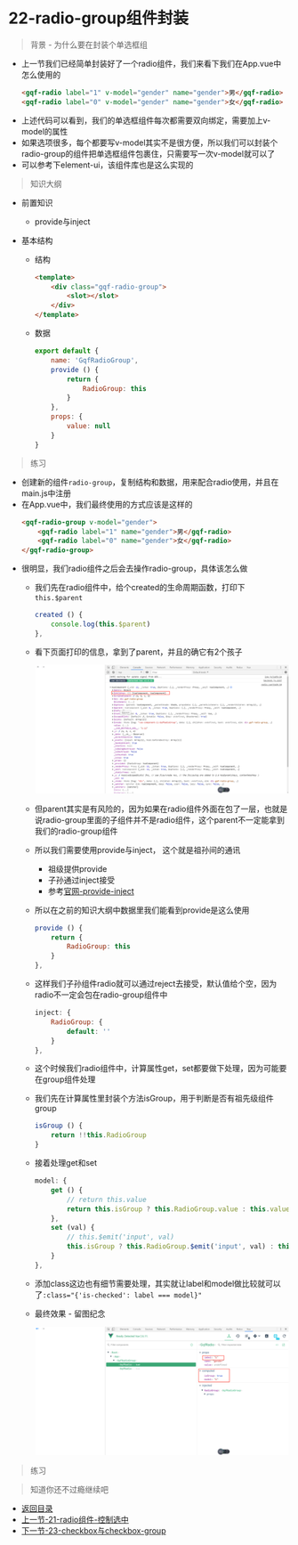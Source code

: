 # 22-radio-group组件封装

> 背景 - 为什么要在封装个单选框组

* 上一节我们已经简单封装好了一个radio组件，我们来看下我们在App.vue中怎么使用的
    ```html
    <gqf-radio label="1" v-model="gender" name="gender">男</gqf-radio>
    <gqf-radio label="0" v-model="gender" name="gender">女</gqf-radio>
    ```
* 上述代码可以看到，我们的单选框组件每次都需要双向绑定，需要加上v-model的属性
* 如果选项很多，每个都要写v-model其实不是很方便，所以我们可以封装个radio-group的组件把单选框组件包裹住，只需要写一次v-model就可以了
* 可以参考下element-ui，该组件库也是这么实现的

> 知识大纲

* 前置知识
    * provide与inject

* 基本结构
    * 结构
        ```html
        <template>
            <div class="gqf-radio-group">
                <slot></slot>
            </div>
        </template>
        ```
    * 数据
        ```js
        export default {
            name: 'GqfRadioGroup',
            provide () {
                return {
                    RadioGroup: this
                }
            },
            props: {
                value: null
            }
        }        
        ```

> 练习

* 创建新的组件`radio-group`，复制结构和数据，用来配合radio使用，并且在main.js中注册
* 在App.vue中，我们最终使用的方式应该是这样的
    ```html
    <gqf-radio-group v-model="gender">
        <gqf-radio label="1" name="gender">男</gqf-radio>
        <gqf-radio label="0" name="gender">女</gqf-radio>
    </gqf-radio-group>    
    ```
* 很明显，我们radio组件之后会去操作radio-group，具体该怎么做
    * 我们先在radio组件中，给个created的生命周期函数，打印下`this.$parent`
        ```js
        created () {
            console.log(this.$parent)
        },        
        ```  
    * 看下页面打印的信息，拿到了parent，并且的确它有2个孩子

        ![](./images/打印$parent.jpg)  

    * 但parent其实是有风险的，因为如果在radio组件外面在包了一层，也就是说radio-group里面的子组件并不是radio组件，这个parent不一定能拿到我们的radio-group组件
    * 所以我们需要使用provide与inject， 这个就是祖孙间的通讯
        * 祖级提供provide
        * 子孙通过inject接受
        * 参考[官网-provide-inject](https://cn.vuejs.org/v2/api/#provide-inject)   
    * 所以在之前的知识大纲中数据里我们能看到provide是这么使用  
        ```js
        provide () {
            return {
                RadioGroup: this
            }
        },        
        ``` 
    * 这样我们子孙组件radio就可以通过reject去接受，默认值给个空，因为radio不一定会包在radio-group组件中
        ```js
        inject: {
            RadioGroup: {
                default: ''
            }
        },        
        ```  
    * 这个时候我们radio组件中，计算属性get，set都要做下处理，因为可能要在group组件处理
    * 我们先在计算属性里封装个方法isGroup，用于判断是否有祖先级组件group
        ```js
        isGroup () {
            return !!this.RadioGroup
        }        
        ``` 
    * 接着处理get和set
        ```js
        model: {
            get () {
                // return this.value
                return this.isGroup ? this.RadioGroup.value : this.value
            },
            set (val) {
                // this.$emit('input', val)
                this.isGroup ? this.RadioGroup.$emit('input', val) : this.$emit('input', val)
            }
        },        
        ```
    * 添加class这边也有细节需要处理，其实就让label和model做比较就可以了`:class="{'is-checked': label === model}"`
    * 最终效果 - 留图纪念

        ![](./images/最终效果.jpg)              

> 练习

> 知道你还不过瘾继续吧       

* [返回目录](../../README.md)
* [上一节-21-radio组件-控制选中](../21-radio组件-控制选中/radio组件-控制选中.md)
* [下一节-23-checkbox与checkbox-group](../23-checkbox与checkbox-group/checkbox与checkbox-group.md)